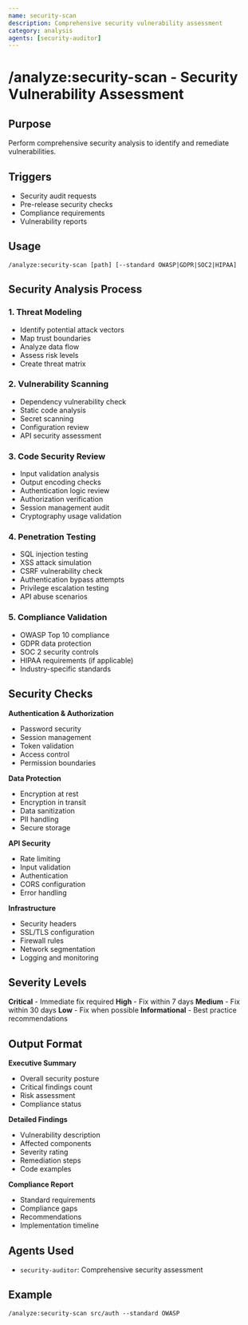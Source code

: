```yaml
---
name: security-scan
description: Comprehensive security vulnerability assessment
category: analysis
agents: [security-auditor]
---
```


# /analyze:security-scan - Security Vulnerability Assessment

## Purpose
Perform comprehensive security analysis to identify and remediate vulnerabilities.

## Triggers
- Security audit requests
- Pre-release security checks
- Compliance requirements
- Vulnerability reports

## Usage
```
/analyze:security-scan [path] [--standard OWASP|GDPR|SOC2|HIPAA]
```

## Security Analysis Process

### 1. Threat Modeling
- Identify potential attack vectors
- Map trust boundaries
- Analyze data flow
- Assess risk levels
- Create threat matrix

### 2. Vulnerability Scanning
- Dependency vulnerability check
- Static code analysis
- Secret scanning
- Configuration review
- API security assessment

### 3. Code Security Review
- Input validation analysis
- Output encoding checks
- Authentication logic review
- Authorization verification
- Session management audit
- Cryptography usage validation

### 4. Penetration Testing
- SQL injection testing
- XSS attack simulation
- CSRF vulnerability check
- Authentication bypass attempts
- Privilege escalation testing
- API abuse scenarios

### 5. Compliance Validation
- OWASP Top 10 compliance
- GDPR data protection
- SOC 2 security controls
- HIPAA requirements (if applicable)
- Industry-specific standards

## Security Checks

**Authentication & Authorization**
- Password security
- Session management
- Token validation
- Access control
- Permission boundaries

**Data Protection**
- Encryption at rest
- Encryption in transit
- Data sanitization
- PII handling
- Secure storage

**API Security**
- Rate limiting
- Input validation
- Authentication
- CORS configuration
- Error handling

**Infrastructure**
- Security headers
- SSL/TLS configuration
- Firewall rules
- Network segmentation
- Logging and monitoring

## Severity Levels

**Critical** - Immediate fix required
**High** - Fix within 7 days
**Medium** - Fix within 30 days
**Low** - Fix when possible
**Informational** - Best practice recommendations

## Output Format

**Executive Summary**
- Overall security posture
- Critical findings count
- Risk assessment
- Compliance status

**Detailed Findings**
- Vulnerability description
- Affected components
- Severity rating
- Remediation steps
- Code examples

**Compliance Report**
- Standard requirements
- Compliance gaps
- Recommendations
- Implementation timeline

## Agents Used
- `security-auditor`: Comprehensive security assessment

## Example
```
/analyze:security-scan src/auth --standard OWASP
```